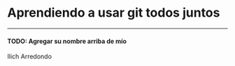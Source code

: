 # Aprendiendo a usar git todos juntos

------

#### TODO: Agregar su nombre arriba de mío

Ilich Arredondo
